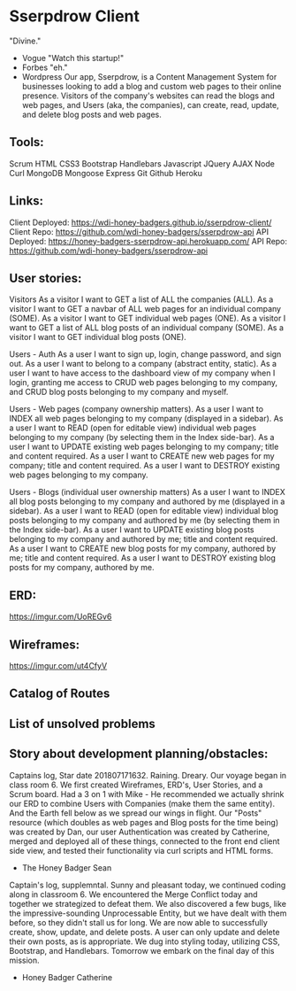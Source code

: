 # Sserpdrow Client
"Divine."
- Vogue
"Watch this startup!"
- Forbes
"eh."
- Wordpress
Our app, Sserpdrow, is a Content Management System for businesses looking to add a blog and custom web pages to their online presence. Visitors of the company's websites can read the blogs and web pages, and Users (aka, the companies), can create, read, update, and delete blog posts and web pages.

## Tools:
Scrum
HTML
CSS3
Bootstrap
Handlebars
Javascript
JQuery
AJAX
Node
Curl
MongoDB
Mongoose
Express
Git
Github
Heroku

## Links:
Client Deployed: https://wdi-honey-badgers.github.io/sserpdrow-client/
Client Repo: https://github.com/wdi-honey-badgers/sserpdrow-api
API Deployed: https://honey-badgers-sserpdrow-api.herokuapp.com/
API Repo:  https://github.com/wdi-honey-badgers/sserpdrow-api

## User stories:
Visitors
As a visitor I want to GET a list of ALL the companies (ALL).
As a visitor I want to GET a navbar of ALL web pages for an individual company (SOME).
As a visitor I want to GET individual web pages (ONE).
As a visitor I want to GET a list of ALL blog posts of an individual company (SOME).
As a visitor I want to GET individual blog posts (ONE).

Users - Auth
As a user I want to sign up, login, change password, and sign out.
As a user I want to belong to a company (abstract entity, static).
As a user I want to have access to the dashboard view of my company when I login, granting me access to CRUD web pages belonging to my company, and CRUD blog posts belonging to my company and myself.

Users - Web pages (company ownership matters).
As a user I want to INDEX all web pages belonging to my company (displayed in a sidebar).
As a user I want to READ (open for editable view) individual web pages belonging to my company (by selecting them in the Index side-bar).
As a user I want to UPDATE existing web pages belonging to my company; title and content required.
As a user I want to CREATE new web pages for my company; title and content required.
As a user I want to DESTROY existing web pages belonging to my company.

Users - Blogs (individual user ownership matters)
As a user I want to INDEX all blog posts belonging to my company and authored by me (displayed in a sidebar).
As a user I want to READ (open for editable view) individual blog posts belonging to my company and authored by me (by selecting them in the Index side-bar).
As a user I want to UPDATE existing blog posts belonging to my company and authored by me; title and content required.
As a user I want to CREATE new blog posts for my company, authored by me; title and content required.
As a user I want to DESTROY existing blog posts for my company, authored by me.

## ERD:
https://imgur.com/UoREGv6

## Wireframes:
https://imgur.com/ut4CfyV

## Catalog of Routes

## List of unsolved problems

## Story about development planning/obstacles:
Captains log, Star date 201807171632.
Raining. Dreary. Our voyage began in class room 6. We first created Wireframes, ERD's, User Stories, and a Scrum board. Had a 3 on 1 with Mike - He recommended we actually shrink our ERD to combine Users with Companies (make them the same entity). And the Earth fell below as we spread our wings in flight. Our "Posts" resource (which doubles as web pages and Blog posts for the time being) was created by Dan, our user Authentication was created by Catherine, merged and deployed all of these things, connected to the front end client side view, and tested their functionality via curl scripts and HTML forms.
- The Honey Badger Sean

Captain's log, supplemntal.
Sunny and pleasant today, we continued coding along in classroom 6. We encountered the Merge Conflict today and together we strategized to defeat them. We also discovered a few bugs, like the impressive-sounding Unprocessable Entity, but we have dealt with them before, so they didn't stall us for long. We are now able to successfully create, show, update, and delete posts. A user can only update and delete their own posts, as is appropriate. We dug into styling today, utilizing CSS, Bootstrap, and Handlebars. Tomorrow we embark on the final day of this mission.
- Honey Badger Catherine
